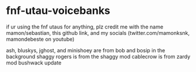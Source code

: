 # fnf-utau-voicebanks
if ur using the fnf utaus for anything, plz credit me with the name mamon/sebastian, this github link, and my socials (twitter.com/mamonksnk, mamondebeste on youtube)

ash, bluskys, jghost, and minishoey are from bob and bosip in the background
shaggy rogers is from the shaggy mod
cablecrow is from zardy mod bushwack update

